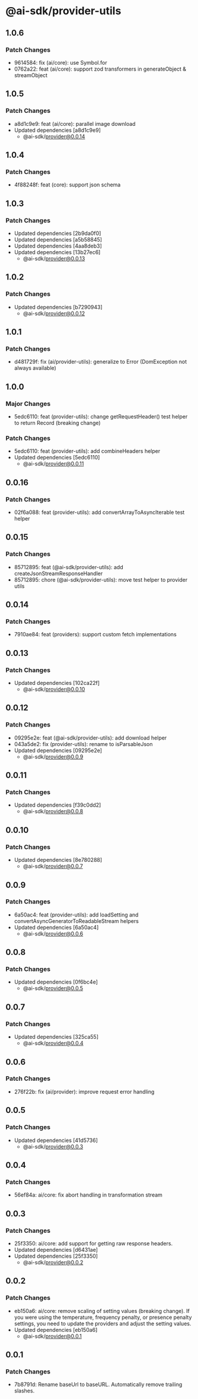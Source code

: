 # @ai-sdk/provider-utils

## 1.0.6

### Patch Changes

- 9614584: fix (ai/core): use Symbol.for
- 0762a22: feat (ai/core): support zod transformers in generateObject & streamObject

## 1.0.5

### Patch Changes

- a8d1c9e9: feat (ai/core): parallel image download
- Updated dependencies [a8d1c9e9]
  - @ai-sdk/provider@0.0.14

## 1.0.4

### Patch Changes

- 4f88248f: feat (core): support json schema

## 1.0.3

### Patch Changes

- Updated dependencies [2b9da0f0]
- Updated dependencies [a5b58845]
- Updated dependencies [4aa8deb3]
- Updated dependencies [13b27ec6]
  - @ai-sdk/provider@0.0.13

## 1.0.2

### Patch Changes

- Updated dependencies [b7290943]
  - @ai-sdk/provider@0.0.12

## 1.0.1

### Patch Changes

- d481729f: fix (ai/provider-utils): generalize to Error (DomException not always available)

## 1.0.0

### Major Changes

- 5edc6110: feat (provider-utils): change getRequestHeader() test helper to return Record (breaking change)

### Patch Changes

- 5edc6110: feat (provider-utils): add combineHeaders helper
- Updated dependencies [5edc6110]
  - @ai-sdk/provider@0.0.11

## 0.0.16

### Patch Changes

- 02f6a088: feat (provider-utils): add convertArrayToAsyncIterable test helper

## 0.0.15

### Patch Changes

- 85712895: feat (@ai-sdk/provider-utils): add createJsonStreamResponseHandler
- 85712895: chore (@ai-sdk/provider-utils): move test helper to provider utils

## 0.0.14

### Patch Changes

- 7910ae84: feat (providers): support custom fetch implementations

## 0.0.13

### Patch Changes

- Updated dependencies [102ca22f]
  - @ai-sdk/provider@0.0.10

## 0.0.12

### Patch Changes

- 09295e2e: feat (@ai-sdk/provider-utils): add download helper
- 043a5de2: fix (provider-utils): rename to isParsableJson
- Updated dependencies [09295e2e]
  - @ai-sdk/provider@0.0.9

## 0.0.11

### Patch Changes

- Updated dependencies [f39c0dd2]
  - @ai-sdk/provider@0.0.8

## 0.0.10

### Patch Changes

- Updated dependencies [8e780288]
  - @ai-sdk/provider@0.0.7

## 0.0.9

### Patch Changes

- 6a50ac4: feat (provider-utils): add loadSetting and convertAsyncGeneratorToReadableStream helpers
- Updated dependencies [6a50ac4]
  - @ai-sdk/provider@0.0.6

## 0.0.8

### Patch Changes

- Updated dependencies [0f6bc4e]
  - @ai-sdk/provider@0.0.5

## 0.0.7

### Patch Changes

- Updated dependencies [325ca55]
  - @ai-sdk/provider@0.0.4

## 0.0.6

### Patch Changes

- 276f22b: fix (ai/provider): improve request error handling

## 0.0.5

### Patch Changes

- Updated dependencies [41d5736]
  - @ai-sdk/provider@0.0.3

## 0.0.4

### Patch Changes

- 56ef84a: ai/core: fix abort handling in transformation stream

## 0.0.3

### Patch Changes

- 25f3350: ai/core: add support for getting raw response headers.
- Updated dependencies [d6431ae]
- Updated dependencies [25f3350]
  - @ai-sdk/provider@0.0.2

## 0.0.2

### Patch Changes

- eb150a6: ai/core: remove scaling of setting values (breaking change). If you were using the temperature, frequency penalty, or presence penalty settings, you need to update the providers and adjust the setting values.
- Updated dependencies [eb150a6]
  - @ai-sdk/provider@0.0.1

## 0.0.1

### Patch Changes

- 7b8791d: Rename baseUrl to baseURL. Automatically remove trailing slashes.
